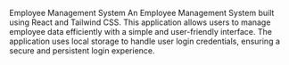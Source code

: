 Employee Management System
An Employee Management System built using React and Tailwind CSS. This application allows users to manage employee data efficiently with a simple and user-friendly interface. The application uses local storage to handle user login credentials, ensuring a secure and persistent login experience.

